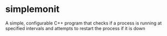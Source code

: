 # simplemonit
A simple, configurable C++ program that checks if a process is running at specified intervals and attempts to restart the process if it is down

